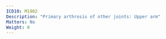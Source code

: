 ```yaml
---
ICD10: M1902
Description: "Primary arthrosis of other joints: Upper arm"
Matters: No
Weight: 0
---
```

